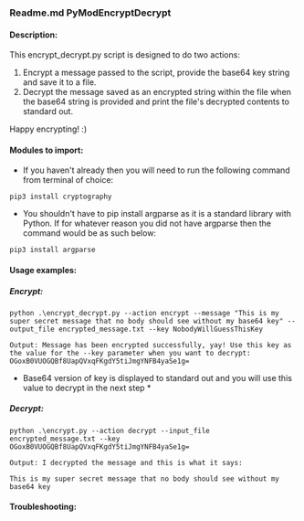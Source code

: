 ### Readme.md PyModEncryptDecrypt

#### Description:

This encrypt_decrypt.py script is designed to do two actions:

1. Encrypt a message passed to the script, provide the base64 key string and save it to a file.
2. Decrypt the message saved as an encrypted string within the file when the base64 string is provided and print the file's decrypted contents to standard out.

Happy encrypting! :)

#### Modules to import:

- If you haven't already then you will need to run the following command from terminal of choice:

```pip3 install cryptography```

- You shouldn't have to pip install argparse as it is a standard library with Python. If for whatever reason you did not have argparse then the command would be as such below:

```pip3 install argparse```

#### Usage examples:

##### Encrypt:

```python .\encrypt_decrypt.py --action encrypt --message "This is my super secret message that no body should see without my base64 key" --output_file encrypted_message.txt --key NobodyWillGuessThisKey```

```Output: Message has been encrypted successfully, yay! Use this key as the value for the --key parameter when you want to decrypt: OGoxB0VUOGQBf8UapQVxqFKgdY5tiJmgYNFB4yaSe1g=```

* Base64 version of key is displayed to standard out and you will use this value to decrypt in the next step *

##### Decrypt:

```python .\encrypt.py --action decrypt --input_file encrypted_message.txt --key OGoxB0VUOGQBf8UapQVxqFKgdY5tiJmgYNFB4yaSe1g=```

```Output: I decrypted the message and this is what it says:```

```This is my super secret message that no body should see without my base64 key```



#### Troubleshooting:


